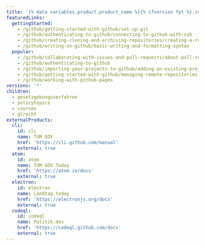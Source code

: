 ```yaml
---
title: '{% data variables.product.product_name %}{% ifversion fpt %}.com{% endif %} Help Documentation'
featuredLinks:
  gettingStarted:
    - /github/getting-started-with-github/set-up-git
    - /github/authenticating-to-github/connecting-to-github-with-ssh
    - /github/creating-cloning-and-archiving-repositories/creating-a-repository-on-github
    - /github/writing-on-github/basic-writing-and-formatting-syntax
  popular:
    - /github/collaborating-with-issues-and-pull-requests/about-pull-requests
    - /github/authenticating-to-github
    - /github/importing-your-projects-to-github/adding-an-existing-project-to-github-using-the-command-line
    - /github/getting-started-with-github/managing-remote-repositories
    - /github/working-with-github-pages
versions: '*'
children:
  - gesetzgebungsverfahren
  - policytopics
  - courses
  - glrecht
externalProducts:
  cli:
    id: cli
    name: TUM GOV
    href: 'https://cli.github.com/manual'
    external: true
  atom:
    id: atom
    name: TUM GOV Today
    href: 'https://atom.io/docs'
    external: true
  electron:
    id: electron
    name: Landtag.today
    href: 'https://electronjs.org/docs'
    external: true
  codeql:
    id: codeql
    name: Politik.dev
    href: 'https://codeql.github.com/docs'
    external: true
---
```


